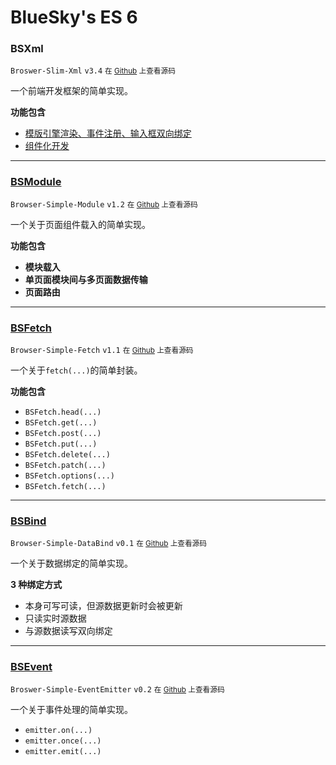 BlueSky's ES 6
========

### BSXml

`Broswer-Slim-Xml` `v3.4` <small>在 [Github](https://github.com/BlueSky-07/ES-6/blob/master/modules/BSXml/) 上查看源码</small>

一个前端开发框架的简单实现。

**功能包含**

- [模版引擎渲染、事件注册、输入框双向绑定](?BSXml-Template)
- [组件化开发](?BSXml-Component)

----

### [BSModule](?BSModule)

`Browser-Simple-Module` `v1.2` <small>在 [Github](https://github.com/BlueSky-07/ES-6/blob/master/modules/BSModule.js) 上查看源码</small>

一个关于页面组件载入的简单实现。

**功能包含**

- **模块载入**
- **单页面模块间与多页面数据传输**
- **页面路由**

----

### [BSFetch](?BSFetch)

`Browser-Simple-Fetch` `v1.1` <small>在 [Github](https://github.com/BlueSky-07/ES-6/blob/master/modules/BSFetch.js) 上查看源码</small>

一个关于`fetch(...)`的简单封装。

**功能包含**

- `BSFetch.head(...)`
- `BSFetch.get(...)`
- `BSFetch.post(...)`
- `BSFetch.put(...)`
- `BSFetch.delete(...)`
- `BSFetch.patch(...)`
- `BSFetch.options(...)`
- `BSFetch.fetch(...)`

----

### [BSBind](?BSBind)

`Browser-Simple-DataBind` `v0.1` <small>在 [Github](https://github.com/BlueSky-07/ES-6/blob/master/modules/BSBind.js) 上查看源码</small>

一个关于数据绑定的简单实现。

**3 种绑定方式**

- 本身可写可读，但源数据更新时会被更新
- 只读实时源数据
- 与源数据读写双向绑定

----

### [BSEvent](?BSEvent)

`Broswer-Simple-EventEmitter` `v0.2` <small>在 [Github](https://github.com/BlueSky-07/ES-6/blob/master/modules/BSEvent.js) 上查看源码</small>

一个关于事件处理的简单实现。

- `emitter.on(...)`
- `emitter.once(...)`
- `emitter.emit(...)`